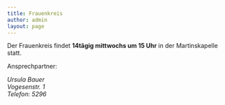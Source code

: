 ```yaml
---
title: Frauenkreis
author: admin
layout: page
---
```

Der Frauenkreis findet **14tägig mittwochs um 15 Uhr** in der Martinskapelle statt.

Ansprechpartner:

<address>
  Ursula Bauer<br /> Vogesenstr. 1<br /> Telefon: 5296
</address>